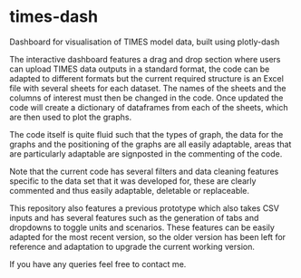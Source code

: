 # times-dash
Dashboard for visualisation of TIMES model data, built using plotly-dash

The interactive dashboard features a drag and drop section where users can upload TIMES data outputs in a standard format, the code can be adapted to different formats but the current required structure is an Excel file with several sheets for each dataset. The names of the sheets and the columns of interest must then be changed in the code. Once updated the code will create a dictionary of dataframes from each of the sheets, which are then used to plot the graphs.

The code itself is quite fluid such that the types of graph, the data for the graphs and the positioning of the graphs are all easily adaptable, areas that are particularly adaptable are signposted in the commenting of the code.

Note that the current code has several filters and data cleaning features specific to the data set that it was developed for, these are clearly commented and thus easily adaptable, deletable or replaceable.

This repository also features a previous prototype which also takes CSV inputs and has several features such as the generation of tabs and dropdowns to toggle units and scenarios. These features can be easily adapted for the most recent version, so the older version has been left for reference and adaptation to upgrade the current working version.

If you have any queries feel free to contact me.
